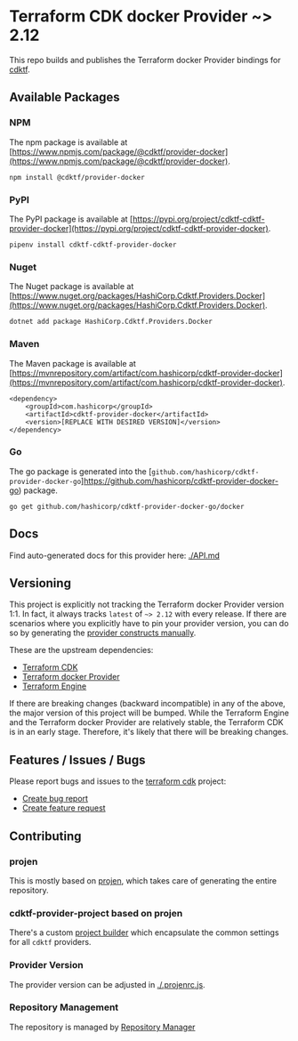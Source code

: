 
# Terraform CDK docker Provider ~> 2.12

This repo builds and publishes the Terraform docker Provider bindings for [cdktf](https://cdk.tf).

## Available Packages

### NPM

The npm package is available at [https://www.npmjs.com/package/@cdktf/provider-docker](https://www.npmjs.com/package/@cdktf/provider-docker).

`npm install @cdktf/provider-docker`

### PyPI

The PyPI package is available at [https://pypi.org/project/cdktf-cdktf-provider-docker](https://pypi.org/project/cdktf-cdktf-provider-docker).

`pipenv install cdktf-cdktf-provider-docker`

### Nuget

The Nuget package is available at [https://www.nuget.org/packages/HashiCorp.Cdktf.Providers.Docker](https://www.nuget.org/packages/HashiCorp.Cdktf.Providers.Docker).

`dotnet add package HashiCorp.Cdktf.Providers.Docker`

### Maven

The Maven package is available at [https://mvnrepository.com/artifact/com.hashicorp/cdktf-provider-docker](https://mvnrepository.com/artifact/com.hashicorp/cdktf-provider-docker).

```
<dependency>
    <groupId>com.hashicorp</groupId>
    <artifactId>cdktf-provider-docker</artifactId>
    <version>[REPLACE WITH DESIRED VERSION]</version>
</dependency>
```


### Go

The go package is generated into the [`github.com/hashicorp/cdktf-provider-docker-go`]https://github.com/hashicorp/cdktf-provider-docker-go) package.

`go get github.com/hashicorp/cdktf-provider-docker-go/docker`

## Docs

Find auto-generated docs for this provider here: [./API.md](./API.md)

## Versioning

This project is explicitly not tracking the Terraform docker Provider version 1:1. In fact, it always tracks `latest` of `~> 2.12` with every release. If there are scenarios where you explicitly have to pin your provider version, you can do so by generating the [provider constructs manually](https://cdk.tf/imports).

These are the upstream dependencies:

- [Terraform CDK](https://cdk.tf)
- [Terraform docker Provider](https://github.com/terraform-providers/terraform-provider-docker)
- [Terraform Engine](https://terraform.io)

If there are breaking changes (backward incompatible) in any of the above, the major version of this project will be bumped. While the Terraform Engine and the Terraform docker Provider are relatively stable, the Terraform CDK is in an early stage. Therefore, it's likely that there will be breaking changes.

## Features / Issues / Bugs

Please report bugs and issues to the [terraform cdk](https://cdk.tf) project:

- [Create bug report](https://cdk.tf/bug)
- [Create feature request](https://cdk.tf/feature)

## Contributing

### projen

This is mostly based on [projen](https://github.com/eladb/projen), which takes care of generating the entire repository.

### cdktf-provider-project based on projen

There's a custom [project builder](https://github.com/hashicorp/cdktf-provider-project) which encapsulate the common settings for all `cdktf` providers.

### Provider Version

The provider version can be adjusted in [./.projenrc.js](./.projenrc.js).

### Repository Management

The repository is managed by [Repository Manager](https://github.com/hashicorp/cdktf-repository-manager/)
